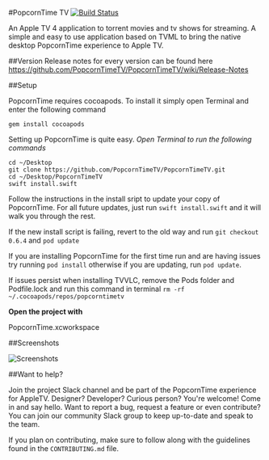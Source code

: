 #PopcornTime TV
[![Build Status](https://travis-ci.org/PopcornTimeTV/PopcornTimeTV.svg?branch=master)](https://travis-ci.org/PopcornTimeTV/PopcornTimeTV)

An Apple TV 4 application to torrent movies and tv shows for streaming.
A simple and easy to use application based on TVML to bring the native desktop
PopcornTime experience to Apple TV.

##Version
Release notes for every version can be found here https://github.com/PopcornTimeTV/PopcornTimeTV/wiki/Release-Notes

##Setup

PopcornTime requires cocoapods. 
To install it simply open Terminal and enter the following command

`gem install cocoapods`

Setting up PopcornTime is quite easy.
*Open Terminal to run the following commands*

```
cd ~/Desktop
git clone https://github.com/PopcornTimeTV/PopcornTimeTV.git
cd ~/Desktop/PopcornTimeTV
swift install.swift
```
Follow the instructions in the install sript to update your copy of PopcornTime. For all future updates, just run `swift install.swift` and it will walk you through the rest.

If the new install script is failing, revert to the old way and run `git checkout 0.6.4` and `pod update`

If you are installing PopcornTime for the first time run and are having issues try running
`pod install` otherwise if you are updating, run `pod update`.

If issues persist when installing TVVLC, remove the Pods folder and Podfile.lock and run this command in terminal `rm -rf ~/.cocoapods/repos/popcorntimetv`

**Open the project with**

PopcornTime.xcworkspace

##Screenshots

![Screenshots](http://i.cubeupload.com/usCzhQ.png)

##Want to help?

Join the project Slack channel and be part of the PopcornTime experience for AppleTV. Designer? Developer? Curious person? You're welcome! Come in and say hello. Want to report a bug, request a feature or even contribute? You can join our community Slack group to keep up-to-date and speak to the team.

If you plan on contributing, make sure to follow along with the guidelines found in the `CONTRIBUTING.md` file.

